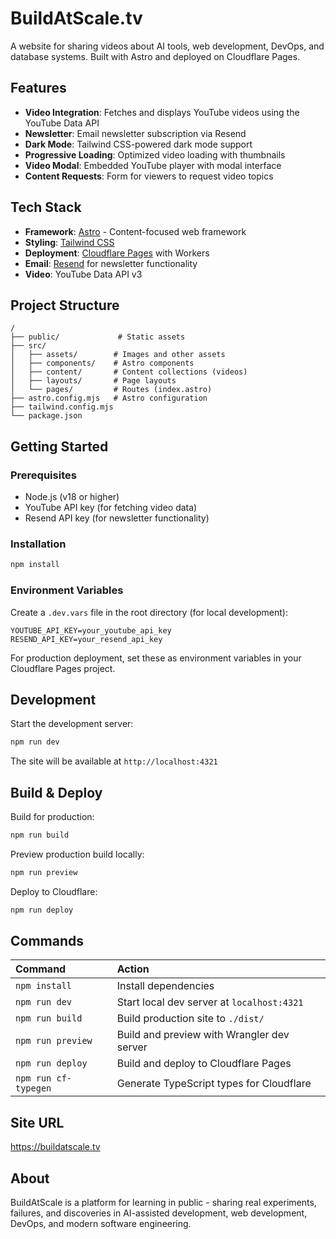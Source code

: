 # BuildAtScale.tv

A website for sharing videos about AI tools, web development, DevOps, and database systems. Built with Astro and deployed on Cloudflare Pages.

## Features

- **Video Integration**: Fetches and displays YouTube videos using the YouTube Data API
- **Newsletter**: Email newsletter subscription via Resend
- **Dark Mode**: Tailwind CSS-powered dark mode support
- **Progressive Loading**: Optimized video loading with thumbnails
- **Video Modal**: Embedded YouTube player with modal interface
- **Content Requests**: Form for viewers to request video topics

## Tech Stack

- **Framework**: [Astro](https://astro.build) - Content-focused web framework
- **Styling**: [Tailwind CSS](https://tailwindcss.com)
- **Deployment**: [Cloudflare Pages](https://pages.cloudflare.com) with Workers
- **Email**: [Resend](https://resend.com) for newsletter functionality
- **Video**: YouTube Data API v3

## Project Structure

```text
/
├── public/             # Static assets
├── src/
│   ├── assets/        # Images and other assets
│   ├── components/    # Astro components
│   ├── content/       # Content collections (videos)
│   ├── layouts/       # Page layouts
│   └── pages/         # Routes (index.astro)
├── astro.config.mjs   # Astro configuration
├── tailwind.config.mjs
└── package.json
```

## Getting Started

### Prerequisites

- Node.js (v18 or higher)
- YouTube API key (for fetching video data)
- Resend API key (for newsletter functionality)

### Installation

```sh
npm install
```

### Environment Variables

Create a `.dev.vars` file in the root directory (for local development):

```
YOUTUBE_API_KEY=your_youtube_api_key
RESEND_API_KEY=your_resend_api_key
```

For production deployment, set these as environment variables in your Cloudflare Pages project.

## Development

Start the development server:

```sh
npm run dev
```

The site will be available at `http://localhost:4321`

## Build & Deploy

Build for production:

```sh
npm run build
```

Preview production build locally:

```sh
npm run preview
```

Deploy to Cloudflare:

```sh
npm run deploy
```

## Commands

| Command                   | Action                                           |
| :------------------------ | :----------------------------------------------- |
| `npm install`             | Install dependencies                            |
| `npm run dev`             | Start local dev server at `localhost:4321`      |
| `npm run build`           | Build production site to `./dist/`              |
| `npm run preview`         | Build and preview with Wrangler dev server      |
| `npm run deploy`          | Build and deploy to Cloudflare Pages            |
| `npm run cf-typegen`      | Generate TypeScript types for Cloudflare        |

## Site URL

https://buildatscale.tv

## About

BuildAtScale is a platform for learning in public - sharing real experiments, failures, and discoveries in AI-assisted development, web development, DevOps, and modern software engineering.
